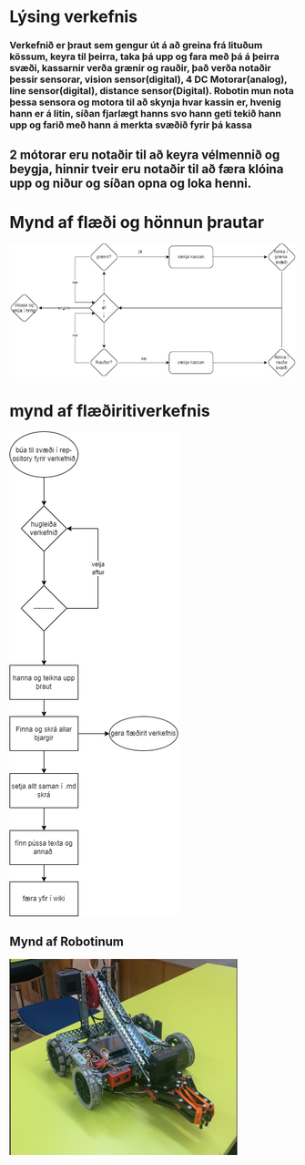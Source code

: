 # Lýsing verkefnis

### Verkefnið er þraut sem gengur út á að greina frá lituðum kössum, keyra til þeirra, taka þá upp og fara með þá á þeirra svæði, kassarnir verða grænir og rauðir, það verða notaðir þessir sensorar, vision sensor(digital), 4 DC Motorar(analog), line sensor(digital), distance sensor(Digital). Robotin mun nota þessa sensora og motora til að skynja hvar kassin er, hvenig hann er á litin, síðan fjarlægt hanns svo hann geti tekið hann upp og farið með hann á merkta svæðið fyrir þá kassa
## 2 mótorar eru notaðir til að keyra vélmennið og beygja, hinnir tveir eru notaðir til að færa klóina upp og niður og síðan opna og loka henni.
# Mynd af flæði og hönnun þrautar
![mynd af flæðiriti og hönnun brautar](https://github.com/fannarfent/Robo/blob/main/lokaverk/lokaverk.png)
# mynd af flæðiritiverkefnis
![mynd af flæðiriti og hönnun brautar](https://github.com/fannarfent/Robo/blob/main/lokaverk/fl%C3%A6%C3%B0i%20lokaverk.drawio.png)
## Mynd af Robotinum
<img src="https://github.com/fannarfent/Robo/blob/main/lokaverk/robot.PNG" alt="mynd af robot" width="400"/>
